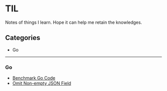 # TIL

Notes of things I learn. Hope it can help me retain the knowledges.

## Categories

- Go

---

### Go

- [Benchmark Go Code](go/benchmark-go-code.md)
- [Omit Non-empty JSON Field](go/omit-non-empty-json-field.md)